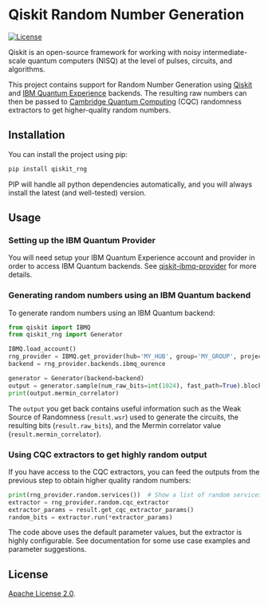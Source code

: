# Qiskit Random Number Generation

[![License](https://img.shields.io/github/license/qiskit-community/qiskit-aqt-provider.svg?style=popout-square)](https://opensource.org/licenses/Apache-2.0)

Qiskit is an open-source framework for working with noisy intermediate-scale
quantum computers (NISQ) at the level of pulses, circuits, and algorithms.

This project contains support for Random Number Generation using [Qiskit] 
and [IBM Quantum Experience] backends. The 
resulting raw numbers can then be passed to [Cambridge Quantum Computing] (CQC)
randomness extractors to get higher-quality random numbers.

## Installation

You can install the project using pip:

```bash
pip install qiskit_rng
```

PIP will handle all python dependencies automatically, and you will always
install the latest (and well-tested) version.


## Usage

### Setting up the IBM Quantum Provider

You will need setup your IBM Quantum Experience account and provider in order to 
access IBM Quantum backends. See [qiskit-ibmq-provider](https://github.com/Qiskit/qiskit-ibmq-provider)
for more details.

### Generating random numbers using an IBM Quantum backend

To generate random numbers using an IBM Quantum backend:

```python
from qiskit import IBMQ
from qiskit_rng import Generator

IBMQ.load_account()
rng_provider = IBMQ.get_provider(hub='MY_HUB', group='MY_GROUP', project='MY_PROJECT')
backend = rng_provider.backends.ibmq_ourence

generator = Generator(backend=backend)
output = generator.sample(num_raw_bits=int(1024), fast_path=True).block_until_ready()
print(output.mermin_correlator)
```

The `output` you get back contains useful information such as the 
Weak Source of Randomness (`result.wsr`) used to generate the circuits, the resulting bits 
(`result.raw_bits`), and the Mermin correlator value (`result.mermin_correlator`). 


### Using CQC extractors to get highly random output
 
If you have access to the CQC extractors, you can feed the outputs from the previous
step to obtain higher quality random numbers:

```python
print(rng_provider.random.services())  # Show a list of random services you have access to.
extractor = rng_provider.random.cqc_extractor
extractor_params = result.get_cqc_extractor_params()
random_bits = extractor.run(*extractor_params)
```

The code above uses the default parameter values, but the extractor is highly 
configurable. See documentation for some use case examples and parameter suggestions.

## License

[Apache License 2.0].


[Qiskit]: https://qiskit.org
[IBM Quantum Experience]: https://quantum-computing.ibm.com
[Cambridge Quantum Computing]: https://cambridgequantum.com
[Apache License 2.0]: https://github.com/Qiskit/qiskit-ibmq-provider/blob/master/LICENSE.txt